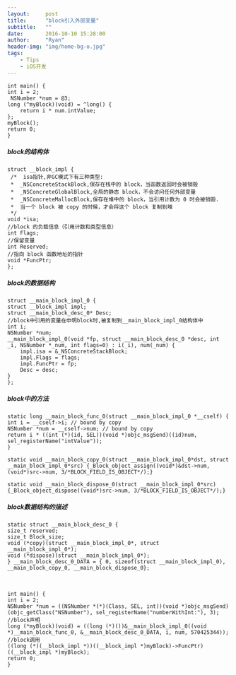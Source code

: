 ```yaml
---
layout:     post
title:      "block引入外部变量"
subtitle:   ""
date:       2016-10-10 15:28:00
author:     "Ryan"
header-img: "img/home-bg-o.jpg"
tags:
    - Tips
    - iOS开发
---
```


	int main() {
    int i = 2;
   	 NSNumber *num = @3;
    long (^myBlock)(void) = ^long() {
        return i * num.intValue;
    };
    myBlock();
    return 0;
	}
	
##### block的结构体

	struct __block_impl {
     /*  isa指针,非GC模式下有三种类型:
     *  _NSConcreteStackBlock,保存在栈中的 block，当函数返回时会被销毁
     *  _NSConcreteGlobalBlock,全局的静态 block，不会访问任何外部变量
     *  _NSConcreteMallocBlock,保存在堆中的 block，当引用计数为 0 时会被销毁.
     *  当一个 block 被 copy 的时候，才会将这个 block 复制到堆
     */
  	void *isa;
  	//block 的负载信息（引用计数和类型信息）
  	int Flags;
   	//保留变量
  	int Reserved;
   	//指向 block 函数地址的指针
  	void *FuncPtr;
	};

#####  block的数据结构

	struct __main_block_impl_0 {
    struct __block_impl impl;
    struct __main_block_desc_0* Desc;
    //block中引用的变量在申明block时,被复制到__main_block_impl_0结构体中
    int i;
    NSNumber *num;
    __main_block_impl_0(void *fp, struct __main_block_desc_0 *desc, int _i, NSNumber *_num, int flags=0) : i(_i), num(_num) {
        impl.isa = &_NSConcreteStackBlock;
        impl.Flags = flags;
        impl.FuncPtr = fp;
        Desc = desc;
    }
	};

##### block中的方法

	static long __main_block_func_0(struct __main_block_impl_0 *__cself) {
    int i = __cself->i; // bound by copy
    NSNumber *num = __cself->num; // bound by copy
    return i * ((int (*)(id, SEL))(void *)objc_msgSend)((id)num, 	sel_registerName("intValue"));
	}

	static void __main_block_copy_0(struct __main_block_impl_0*dst, struct __main_block_impl_0*src) {_Block_object_assign((void*)&dst->num, (void*)src->num, 3/*BLOCK_FIELD_IS_OBJECT*/);}

	static void __main_block_dispose_0(struct __main_block_impl_0*src) {_Block_object_dispose((void*)src->num, 3/*BLOCK_FIELD_IS_OBJECT*/);}

##### block数据结构的描述
	static struct __main_block_desc_0 {
    size_t reserved;
    size_t Block_size;
    void (*copy)(struct __main_block_impl_0*, struct __main_block_impl_0*);
    void (*dispose)(struct __main_block_impl_0*);
	} __main_block_desc_0_DATA = { 0, sizeof(struct __main_block_impl_0), __main_block_copy_0, __main_block_dispose_0};

&emsp;

	int main() {
    int i = 2;
    NSNumber *num = ((NSNumber *(*)(Class, SEL, int))(void *)objc_msgSend)(objc_getClass("NSNumber"), sel_registerName("numberWithInt:"), 3);
    //block声明
    long (*myBlock)(void) = ((long (*)())&__main_block_impl_0((void *)__main_block_func_0, &__main_block_desc_0_DATA, i, num, 570425344));
    //block调用
    ((long (*)(__block_impl *))((__block_impl *)myBlock)->FuncPtr)((__block_impl *)myBlock);
    return 0;
	}